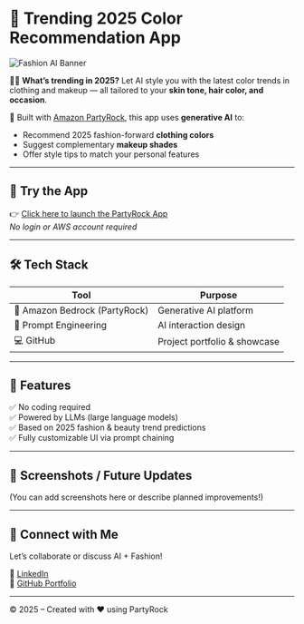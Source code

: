 # 🎨 Trending 2025 Color Recommendation App

![Fashion AI Banner](https://images.unsplash.com/photo-1503342394128-4802597456a0?auto=format&fit=crop&w=1500&q=80)

👗✨ **What’s trending in 2025?** Let AI style you with the latest color trends in clothing and makeup — all tailored to your **skin tone, hair color, and occasion**.

🧠 Built with [Amazon PartyRock](https://partyrock.aws), this app uses **generative AI** to:
- Recommend 2025 fashion-forward **clothing colors**
- Suggest complementary **makeup shades**
- Offer style tips to match your personal features

---

## 🚀 Try the App
👉 [Click here to launch the PartyRock App](https://partyrock.aws/apps/your-app-id)  
*No login or AWS account required*

---

## 🛠️ Tech Stack
| Tool | Purpose |
|------|---------|
| 🧠 Amazon Bedrock (PartyRock) | Generative AI platform |
| 🔗 Prompt Engineering | AI interaction design |
| 💻 GitHub | Project portfolio & showcase |

---

## 📌 Features
✅ No coding required  
✅ Powered by LLMs (large language models)  
✅ Based on 2025 fashion & beauty trend predictions  
✅ Fully customizable UI via prompt chaining

---

## 💬 Screenshots / Future Updates
(You can add screenshots here or describe planned improvements!)

---

## 🤝 Connect with Me
Let’s collaborate or discuss AI + Fashion!

🔗 [LinkedIn](https://linkedin.com/in/yourprofile)  
💼 [GitHub Portfolio](https://github.com/yourusername)

---

© 2025 – Created with ❤️ using PartyRock
